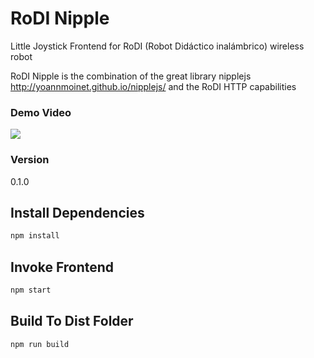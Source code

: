# RoDI Nipple

Little Joystick Frontend for RoDI (Robot Didáctico inalámbrico) wireless robot

RoDI Nipple is the combination of the great library nipplejs http://yoannmoinet.github.io/nipplejs/ and the RoDI HTTP capabilities

### Demo Video
![](https://j.gifs.com/mQOOj9.gif)

### Version
0.1.0

## Install Dependencies
```bash
npm install 
```

## Invoke Frontend
```bash
npm start
```

## Build To Dist Folder
```bash
npm run build
```
